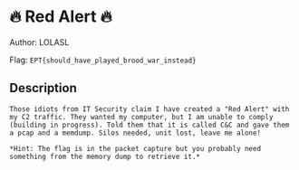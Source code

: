 # 🔥 Red Alert 🔥
Author: LOLASL

Flag: `EPT{should_have_played_brood_war_instead}`
## Description
```
Those idiots from IT Security claim I have created a "Red Alert" with my C2 traffic. They wanted my computer, but I am unable to comply (building in progress). Told them that it is called C&C and gave them a pcap and a memdump. Silos needed, unit lost, leave me alone!

*Hint: The flag is in the packet capture but you probably need something from the memory dump to retrieve it.*
```

